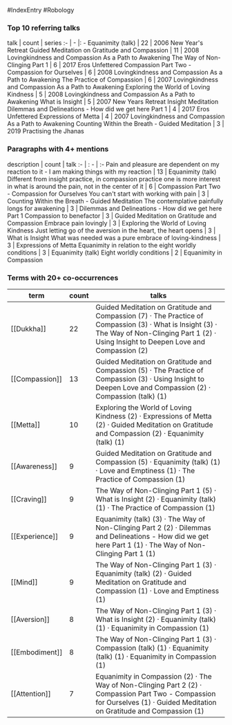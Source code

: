 #IndexEntry #Robology

### Top 10 referring talks
talk | count | series
:- | - |: -
<a data-href="Equanimity (talk)" class="internal-link">Equanimity (talk)</a> | 22 | <a data-href="2006 New Year's Retreat" class="internal-link">2006 New Year&#x27;s Retreat</a>
<a data-href="Guided Meditation on Gratitude and Compassion" class="internal-link">Guided Meditation on Gratitude and Compassion</a> | 11 | <a data-href="2008 Lovingkindness and Compassion As a Path to Awakening" class="internal-link">2008 Lovingkindness and Compassion As a Path to Awakening</a>
<a data-href="The Way of Non-Clinging Part 1" class="internal-link">The Way of Non-Clinging Part 1</a> | 6 | <a data-href="2017 Eros Unfettered" class="internal-link">2017 Eros Unfettered</a>
<a data-href="Compassion Part Two - Compassion for Ourselves" class="internal-link">Compassion Part Two - Compassion for Ourselves</a> | 6 | <a data-href="2008 Lovingkindness and Compassion As a Path to Awakening" class="internal-link">2008 Lovingkindness and Compassion As a Path to Awakening</a>
<a data-href="The Practice of Compassion" class="internal-link">The Practice of Compassion</a> | 6 | <a data-href="2007 Lovingkindness and Compassion As a Path to Awakening" class="internal-link">2007 Lovingkindness and Compassion As a Path to Awakening</a>
<a data-href="Exploring the World of Loving Kindness" class="internal-link">Exploring the World of Loving Kindness</a> | 5 | <a data-href="2008 Lovingkindness and Compassion As a Path to Awakening" class="internal-link">2008 Lovingkindness and Compassion As a Path to Awakening</a>
<a data-href="What is Insight" class="internal-link">What is Insight</a> | 5 | <a data-href="2007 New Years Retreat Insight Meditation" class="internal-link">2007 New Years Retreat Insight Meditation</a>
<a data-href="Dilemmas and Delineations - How did we get here Part 1" class="internal-link">Dilemmas and Delineations - How did we get here Part 1</a> | 4 | <a data-href="2017 Eros Unfettered" class="internal-link">2017 Eros Unfettered</a>
<a data-href="Expressions of Metta" class="internal-link">Expressions of Metta</a> | 4 | <a data-href="2007 Lovingkindness and Compassion As a Path to Awakening" class="internal-link">2007 Lovingkindness and Compassion As a Path to Awakening</a>
<a data-href="Counting Within the Breath - Guided Meditation" class="internal-link">Counting Within the Breath - Guided Meditation</a> | 3 | <a data-href="2019 Practising the Jhanas" class="internal-link">2019 Practising the Jhanas</a>

### Paragraphs with 4+ mentions
description | count | talk
:- | : - | :-
<a aria-label-position="top" aria-label="Equanimity (talk) > Pain and pleasure are dependent on my reaction to it - I am making things with my reaction" data-href="Equanimity (talk)#Pain and pleasure are dependent on my reaction to it - I am making things with my reaction" class="internal-link">Pain and pleasure are dependent on my reaction to it - I am making things with my reaction</a> | 13 | <a data-href="Equanimity (talk)" class="internal-link">Equanimity (talk)</a>
<a aria-label-position="top" aria-label="Compassion Part Two - Compassion for Ourselves > Different from insight practice in compassion practice one is more interest in what is around the pain not in the center of it" data-href="Compassion Part Two - Compassion for Ourselves#Different from insight practice in compassion practice one is more interest in what is around the pain not in the center of it" class="internal-link">Different from insight practice, in compassion practice one is more interest in what is around the pain, not in the center of it</a> | 6 | <a data-href="Compassion Part Two - Compassion for Ourselves" class="internal-link">Compassion Part Two - Compassion for Ourselves</a>
<a aria-label-position="top" aria-label="Counting Within the Breath - Guided Meditation > You cant start with working with pain" data-href="Counting Within the Breath - Guided Meditation#You can't start with working with pain" class="internal-link">You can&#x27;t start with working with pain</a> | 3 | <a data-href="Counting Within the Breath - Guided Meditation" class="internal-link">Counting Within the Breath - Guided Meditation</a>
<a aria-label-position="top" aria-label="Dilemmas and Delineations - How did we get here Part 1 > The contemplative painfully longs for awakening" data-href="Dilemmas and Delineations - How did we get here Part 1#The contemplative painfully longs for awakening" class="internal-link">The contemplative painfully longs for awakening</a> | 3 | <a data-href="Dilemmas and Delineations - How did we get here Part 1" class="internal-link">Dilemmas and Delineations - How did we get here Part 1</a>
<a aria-label-position="top" aria-label="Guided Meditation on Gratitude and Compassion > Compassion to benefactor" data-href="Guided Meditation on Gratitude and Compassion#Compassion to benefactor" class="internal-link">Compassion to benefactor</a> | 3 | <a data-href="Guided Meditation on Gratitude and Compassion" class="internal-link">Guided Meditation on Gratitude and Compassion</a>
<a aria-label-position="top" aria-label="Exploring the World of Loving Kindness > Embrace pain lovingly" data-href="Exploring the World of Loving Kindness#Embrace pain lovingly" class="internal-link">Embrace pain lovingly</a> | 3 | <a data-href="Exploring the World of Loving Kindness" class="internal-link">Exploring the World of Loving Kindness</a>
<a aria-label-position="top" aria-label="What is Insight > Just letting go of the aversion in the heart the heart opens" data-href="What is Insight#Just letting go of the aversion in the heart the heart opens" class="internal-link">Just letting go of the aversion in the heart, the heart opens</a> | 3 | <a data-href="What is Insight" class="internal-link">What is Insight</a>
<a aria-label-position="top" aria-label="Expressions of Metta > What was needed was a pure embrace of loving-kindness" data-href="Expressions of Metta#What was needed was a pure embrace of loving-kindness" class="internal-link">What was needed was a pure embrace of loving-kindness</a> | 3 | <a data-href="Expressions of Metta" class="internal-link">Expressions of Metta</a>
<a aria-label-position="top" aria-label="Equanimity (talk) > Equanimity in relation to the eight worldly conditions" data-href="Equanimity (talk)#Equanimity in relation to the eight worldly conditions" class="internal-link">Equanimity in relation to the eight worldly conditions</a> | 3 | <a data-href="Equanimity (talk)" class="internal-link">Equanimity (talk)</a>
<a aria-label-position="top" aria-label="Equanimity in Compassion > Eight worldly conditions" data-href="Equanimity in Compassion#Eight worldly conditions" class="internal-link">Eight worldly conditions</a> | 2 | <a data-href="Equanimity in Compassion" class="internal-link">Equanimity in Compassion</a>

### Terms with 20+ co-occurrences
term | count | talks
-|-|-
[[Dukkha]] | 22 | <span class="counts"><a data-href="Guided Meditation on Gratitude and Compassion" class="internal-link">Guided Meditation on Gratitude and Compassion</a> (7) · <a data-href="The Practice of Compassion" class="internal-link">The Practice of Compassion</a> (3) · <a data-href="What is Insight" class="internal-link">What is Insight</a> (3) · <a data-href="The Way of Non-Clinging Part 1" class="internal-link">The Way of Non-Clinging Part 1</a> (2) · <a data-href="Using Insight to Deepen Love and Compassion" class="internal-link">Using Insight to Deepen Love and Compassion</a> (2)</span> 
[[Compassion]] | 13 | <span class="counts"><a data-href="Guided Meditation on Gratitude and Compassion" class="internal-link">Guided Meditation on Gratitude and Compassion</a> (5) · <a data-href="The Practice of Compassion" class="internal-link">The Practice of Compassion</a> (3) · <a data-href="Using Insight to Deepen Love and Compassion" class="internal-link">Using Insight to Deepen Love and Compassion</a> (2) · <a data-href="Compassion (talk)" class="internal-link">Compassion (talk)</a> (1)</span> 
[[Metta]] | 10 | <span class="counts"><a data-href="Exploring the World of Loving Kindness" class="internal-link">Exploring the World of Loving Kindness</a> (2) · <a data-href="Expressions of Metta" class="internal-link">Expressions of Metta</a> (2) · <a data-href="Guided Meditation on Gratitude and Compassion" class="internal-link">Guided Meditation on Gratitude and Compassion</a> (2) · <a data-href="Equanimity (talk)" class="internal-link">Equanimity (talk)</a> (1)</span> 
[[Awareness]] | 9 | <span class="counts"><a data-href="Guided Meditation on Gratitude and Compassion" class="internal-link">Guided Meditation on Gratitude and Compassion</a> (5) · <a data-href="Equanimity (talk)" class="internal-link">Equanimity (talk)</a> (1) · <a data-href="Love and Emptiness" class="internal-link">Love and Emptiness</a> (1) · <a data-href="The Practice of Compassion" class="internal-link">The Practice of Compassion</a> (1)</span> 
[[Craving]] | 9 | <span class="counts"><a data-href="The Way of Non-Clinging Part 1" class="internal-link">The Way of Non-Clinging Part 1</a> (5) · <a data-href="What is Insight" class="internal-link">What is Insight</a> (2) · <a data-href="Equanimity (talk)" class="internal-link">Equanimity (talk)</a> (1) · <a data-href="The Practice of Compassion" class="internal-link">The Practice of Compassion</a> (1)</span> 
[[Experience]] | 9 | <span class="counts"><a data-href="Equanimity (talk)" class="internal-link">Equanimity (talk)</a> (3) · <a data-href="The Way of Non-Clinging Part 2" class="internal-link">The Way of Non-Clinging Part 2</a> (2) · <a data-href="Dilemmas and Delineations - How did we get here Part 1" class="internal-link">Dilemmas and Delineations - How did we get here Part 1</a> (1) · <a data-href="The Way of Non-Clinging Part 1" class="internal-link">The Way of Non-Clinging Part 1</a> (1)</span> 
[[Mind]] | 9 | <span class="counts"><a data-href="The Way of Non-Clinging Part 1" class="internal-link">The Way of Non-Clinging Part 1</a> (3) · <a data-href="Equanimity (talk)" class="internal-link">Equanimity (talk)</a> (2) · <a data-href="Guided Meditation on Gratitude and Compassion" class="internal-link">Guided Meditation on Gratitude and Compassion</a> (1) · <a data-href="Love and Emptiness" class="internal-link">Love and Emptiness</a> (1)</span> 
[[Aversion]] | 8 | <span class="counts"><a data-href="The Way of Non-Clinging Part 1" class="internal-link">The Way of Non-Clinging Part 1</a> (3) · <a data-href="What is Insight" class="internal-link">What is Insight</a> (2) · <a data-href="Equanimity (talk)" class="internal-link">Equanimity (talk)</a> (1) · <a data-href="Equanimity in Compassion" class="internal-link">Equanimity in Compassion</a> (1)</span> 
[[Embodiment]] | 8 | <span class="counts"><a data-href="The Way of Non-Clinging Part 1" class="internal-link">The Way of Non-Clinging Part 1</a> (3) · <a data-href="Compassion (talk)" class="internal-link">Compassion (talk)</a> (1) · <a data-href="Equanimity (talk)" class="internal-link">Equanimity (talk)</a> (1) · <a data-href="Equanimity in Compassion" class="internal-link">Equanimity in Compassion</a> (1)</span> 
[[Attention]] | 7 | <span class="counts"><a data-href="Equanimity in Compassion" class="internal-link">Equanimity in Compassion</a> (2) · <a data-href="The Way of Non-Clinging Part 2" class="internal-link">The Way of Non-Clinging Part 2</a> (2) · <a data-href="Compassion Part Two - Compassion for Ourselves" class="internal-link">Compassion Part Two - Compassion for Ourselves</a> (1) · <a data-href="Guided Meditation on Gratitude and Compassion" class="internal-link">Guided Meditation on Gratitude and Compassion</a> (1)</span> 

